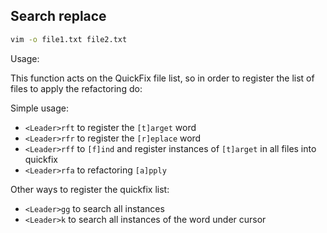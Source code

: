 ## Search replace

```bash
vim -o file1.txt file2.txt
```

Usage:

This function acts on the QuickFix file list, so in order to register the list
of files to apply the refactoring do:

Simple usage:

  - `<Leader>rft` to register the `[t]arget` word
  - `<Leader>rfr` to register the `[r]eplace` word
  - `<Leader>rff` to `[f]ind` and register instances of `[t]arget` in all files into quickfix
  - `<Leader>rfa` to refactoring `[a]pply`

Other ways to register the quickfix list:
  - `<Leader>gg` to search all instances
  - `<Leader>k` to search all instances of the word under cursor
